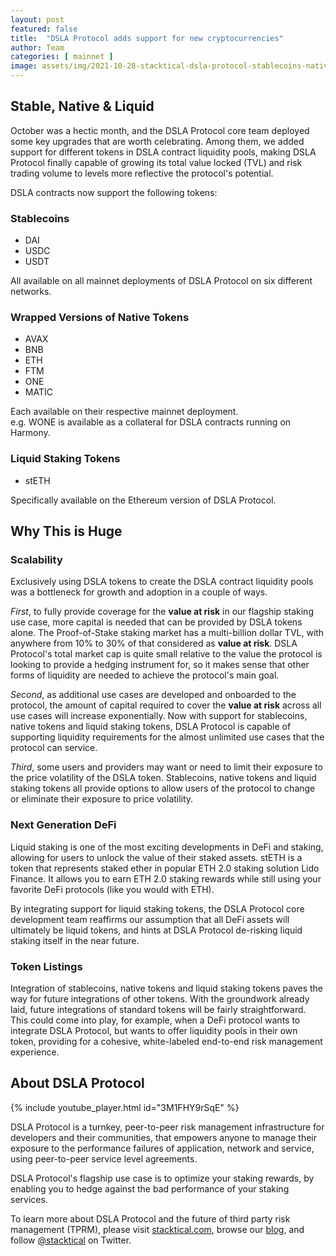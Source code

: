 ```yaml
---
layout: post
featured: false
title:  "DSLA Protocol adds support for new cryptocurrencies"
author: Team
categories: [ mainnet ]
image: assets/img/2021-10-28-stacktical-dsla-protocol-stablecoins-native-tokens-liquid-staking-october-2021-blockchain-cryptocurrency-fintech-legaltech-insurtech-itsm-slm-sla-defi-nft.jpg
---
```


## Stable, Native & Liquid

October was a hectic month, and the DSLA Protocol core team deployed some key upgrades that are worth celebrating. Among them, we added support for different tokens in DSLA contract liquidity pools, making DSLA Protocol finally capable of growing its total value locked (TVL) and risk trading volume to levels more reflective the protocol's potential.

DSLA contracts now support the following tokens:

### Stablecoins
   * DAI
   * USDC
   * USDT 

All available on all mainnet deployments of DSLA Protocol on six different networks.

### Wrapped Versions of Native Tokens
   * AVAX
   * BNB
   * ETH
   * FTM
   * ONE
   * MATIC

Each available on their respective mainnet deployment.  
e.g. WONE is available as a collateral for DSLA contracts running on Harmony.

### Liquid Staking Tokens
   * stETH

Specifically available on the Ethereum version of DSLA Protocol.

## Why This is Huge

### Scalability

Exclusively using DSLA tokens to create the DSLA contract liquidity pools was a bottleneck for growth and adoption in a couple of ways.

*First*, to fully provide coverage for the **value at risk** in our flagship staking use case, more capital is needed that can be provided by DSLA tokens alone. The Proof-of-Stake staking market has a multi-billion dollar TVL, with anywhere from 10% to 30% of that considered as **value at risk**. DSLA Protocol's total market cap is quite small relative to the value the protocol is looking to provide a hedging instrument for, so it makes sense that other forms of liquidity are needed to achieve the protocol's main goal.

*Second*, as additional use cases are developed and onboarded to the protocol, the amount of capital required to cover the **value at risk** across all use cases will increase exponentially. Now with support for stablecoins, native tokens and liquid staking tokens, DSLA Protocol is capable of supporting liquidity requirements for the almost unlimited use cases that the protocol can service. 

*Third*, some users and providers may want or need to limit their exposure to the price volatility of the DSLA token. Stablecoins, native tokens and liquid staking tokens all provide options to allow users of the protocol to change or eliminate their exposure to price volatility.

### Next Generation DeFi

Liquid staking is one of the most exciting developments in DeFi and staking, allowing for users to unlock the value of their staked assets.  stETH is a token that represents staked ether in popular ETH 2.0 staking solution Lido Finance. It allows you to earn ETH 2.0 staking rewards while still using your favorite DeFi protocols (like you would with ETH).

By integrating support for liquid staking tokens,  the DSLA Protocol core development team reaffirms our assumption that all DeFi assets will ultimately be liquid tokens, and hints at DSLA Protocol de-risking liquid staking itself in the near future.

### Token Listings

Integration of stablecoins, native tokens and liquid staking tokens paves the way for future integrations of other tokens. With the groundwork already laid, future integrations of standard tokens will be fairly straightforward. This could come into play, for example, when a DeFi protocol wants to integrate DSLA Protocol, but wants to offer liquidity pools in their own token, providing for a cohesive, white-labeled end-to-end risk management experience.

## About DSLA Protocol

{% include youtube_player.html id="3M1FHY9rSqE" %}

DSLA Protocol is a turnkey, peer-to-peer risk management infrastructure for developers and their communities, that empowers anyone to manage their exposure to the performance failures of application, network and service, using peer-to-peer service level agreements.

DSLA Protocol's flagship use case is to optimize your staking rewards, by enabling you to hedge against the bad performance of your staking services.

To learn more about DSLA Protocol and the future of third party risk management (TPRM), please visit [stacktical.com](https://stacktical.com), browse our [blog](https://blog.stacktical.com), and follow [@stacktical](https://twitter.com/Stacktical) on Twitter.
